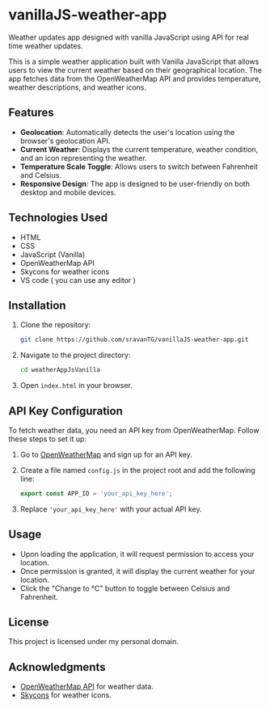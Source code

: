 # vanillaJS-weather-app
Weather updates app designed with vanilla JavaScript using API for real time weather updates.

This is a simple weather application built with Vanilla JavaScript that allows users to view the current weather based on their geographical location. The app fetches data from the OpenWeatherMap API and provides temperature, weather descriptions, and weather icons.

## Features

- **Geolocation**: Automatically detects the user's location using the browser's geolocation API.
- **Current Weather**: Displays the current temperature, weather condition, and an icon representing the weather.
- **Temperature Scale Toggle**: Allows users to switch between Fahrenheit and Celsius.
- **Responsive Design**: The app is designed to be user-friendly on both desktop and mobile devices.

## Technologies Used

- HTML
- CSS
- JavaScript (Vanilla)
- OpenWeatherMap API
- Skycons for weather icons
- VS code ( you can use any editor )

## Installation

1. Clone the repository:

   ```bash
   git clone https://github.com/sravanTG/vanillaJS-weather-app.git
   ```

2. Navigate to the project directory:

   ```bash
   cd weatherAppJsVanilla
   ```

3. Open `index.html` in your browser.

## API Key Configuration

To fetch weather data, you need an API key from OpenWeatherMap. Follow these steps to set it up:

1. Go to [OpenWeatherMap](https://openweathermap.org/api) and sign up for an API key.
2. Create a file named `config.js` in the project root and add the following line:

   ```javascript
   export const APP_ID = 'your_api_key_here';
   ```

3. Replace `'your_api_key_here'` with your actual API key.

## Usage

- Upon loading the application, it will request permission to access your location.
- Once permission is granted, it will display the current weather for your location.
- Click the "Change to °C" button to toggle between Celsius and Fahrenheit.

## License

This project is licensed under my personal domain.

## Acknowledgments

- [OpenWeatherMap API](https://openweathermap.org/api) for weather data.
- [Skycons](https://darkskyapp.github.io/skycons/) for weather icons.
